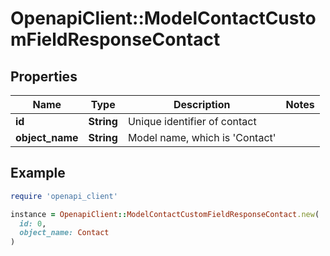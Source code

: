 # OpenapiClient::ModelContactCustomFieldResponseContact

## Properties

| Name | Type | Description | Notes |
| ---- | ---- | ----------- | ----- |
| **id** | **String** | Unique identifier of contact |  |
| **object_name** | **String** | Model name, which is &#39;Contact&#39; |  |

## Example

```ruby
require 'openapi_client'

instance = OpenapiClient::ModelContactCustomFieldResponseContact.new(
  id: 0,
  object_name: Contact
)
```

